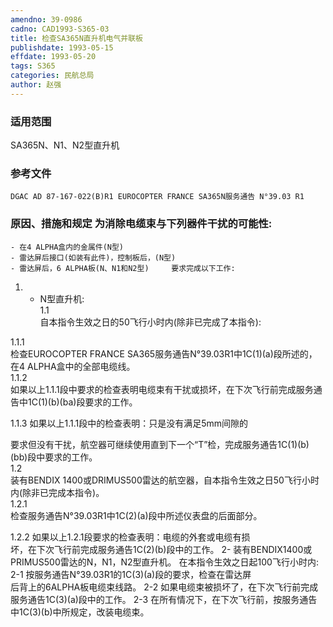 ```yaml
---
amendno: 39-0986  
cadno: CAD1993-S365-03  
title: 检查SA365N直升机电气并联板  
publishdate: 1993-05-15  
effdate: 1993-05-20  
tags: S365  
categories: 民航总局  
author: 赵强  
---
```

  
### 适用范围  
SA365N、N1、N2型直升机  
  
<!--more-->  
### 参考文件  
    DGAC AD 87-167-022(B)R1 EUROCOPTER FRANCE SA365N服务通告 N°39.03 R1  
  
### 原因、措施和规定     为消除电缆束与下列器件干扰的可能性:  
    - 在4 ALPHA盒内的金属件(N型)  
    - 雷达屏后接口(如装有此件)，控制板后，(N型)  
    - 雷达屏后，6 ALPHA板(N、N1和N2型)     要求完成以下工作:  
  
1. - N型直升机:  
1.1  
 自本指令生效之日的50飞行小时内(除非已完成了本指令):  
  
1.1.1  
 检查EUROCOPTER FRANCE SA365服务通告N°39.03R1中1C(1)(a)段所述的，在4 ALPHA盒中的全部电缆线。  
1.1.2  
 如果以上1.1.1段中要求的检查表明电缆束有干扰或损坏，在下次飞行前完成服务通告中1C(1)(b)(ba)段要求的工作。  
  
1.1.3 如果以上1.1.1段中的检查表明：只是没有满足5mm间隙的  
  
要求但没有干扰，航空器可继续使用直到下一个“T”检，完成服务通告1C(1)(b)(bb)段中要求的工作。  
1.2  
 装有BENDIX 1400或DRIMUS500雷达的航空器，自本指令生效之日50飞行小时内(除非已完成本指令)。  
1.2.1  
 检查服务通告N°39.03R1中1C(2)(a)段中所述仪表盘的后面部分。  
  
1.2.2 如果以上1.2.1段要求的检查表明：电缆的外套或电缆有损  
坏，在下次飞行前完成服务通告1C(2)(b)段中的工作。     2- 装有BENDIX1400或PRIMUS500雷达的N，N1，N2型直升机。     在本指令生效之日起100飞行小时内:     2-1 按服务通告N°39.03R1的1C(3)(a)段的要求，检查在雷达屏  
后背上的6ALPHA板电缆束线路。 2-2 如果电缆束被损坏了，在下次飞行前完成服务通告1C(3)(a)段中的工作。     2-3 在所有情况下，在下次飞行前，按服务通告中1C(3)(b)中所规定，改装电缆束。  
